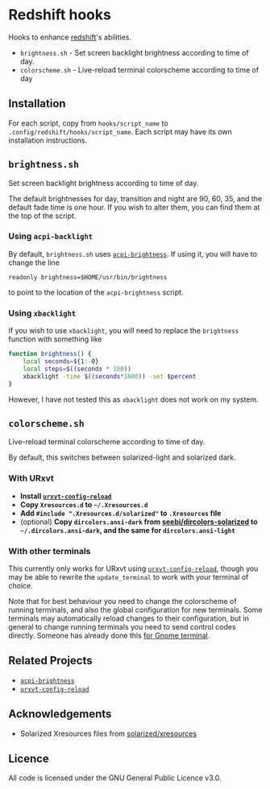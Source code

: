 # Redshift hooks

Hooks to enhance [redshift](//github.com/jonls/redshift)'s abilities.

* `brightness.sh` - Set screen backlight brightness according to time of day.
* `colorscheme.sh` - Live-reload terminal colorscheme according to time of day

## Installation

For each script, copy from `hooks/script_name` to
`.config/redshift/hooks/script_name`. Each script may have its own installation
instructions.

## `brightness.sh`

Set screen backlight brightness according to time of day.

The default brightnesses for day, transition and night are 90, 60, 35, and the
default fade time is one hour. If you wish to alter them, you can find them at
the top of the script.

### Using `acpi-backlight`

By default, `brightness.sh` uses
[`acpi-brightness`](//github.com/qualiaa/acpi-brightness). If using it, you will
have to change the line 

    readonly brightness=$HOME/usr/bin/brightness 

to point to the location of the `acpi-brightness` script.

### Using `xbacklight`

If you wish to use `xbacklight`, you will need to replace the `brightness`
function with something like

```sh
function brightness() {
    local seconds=${1:-0}
    local steps=$((seconds * 100))
    xbacklight -time $((seconds*1000)) -set $percent
}
```

However, I have not tested this as `xbacklight` does not work on my system.

## `colorscheme.sh`

Live-reload terminal colorscheme according to time of day.

By default, this switches between solarized-light and solarized dark.

### With URxvt

* **Install 
[`urxvt-config-reload`](//github.com/qualiaa/urxvt-config-reload)**
* **Copy `Xresources.d` to `~/.Xresources.d`**
* **Add `#include ".Xresources.d/solarized"` to `.Xresources` file**
* (optional) **Copy `dircolors.ansi-dark` from 
[seebi/dircolors-solarized](//github.com/seebi/dircolors-solarized/) to 
`~/.dircolors.ansi-dark`, and the same for `dircolors.ansi-light`**

### With other terminals

This currently only works for URxvt using
[`urxvt-config-reload`](//github.com/qualiaa/urxvt-config-reload), though you
may be able to rewrite the `update_terminal` to work with your terminal of
choice.

Note that for best behaviour you need to change the colorscheme of running
terminals, and also the global configuration for new terminals. Some terminals
may automatically reload changes to their configuration, but in general to
change running terminals you need to send control codes directly. Someone has
already done this
[for Gnome terminal](https://gist.github.com/codeforkjeff/1397104).

## Related Projects

* [`acpi-brightness`](//github.com/qualiaa/acpi-brightness)
* [`urxvt-config-reload`](//github.com/qualiaa/urxvt-config-reload)

## Acknowledgements

* Solarized Xresources files from
[solarized/xresources](https://github.com/solarized/xresources)


## Licence

All code is licensed under the GNU General Public Licence v3.0.
